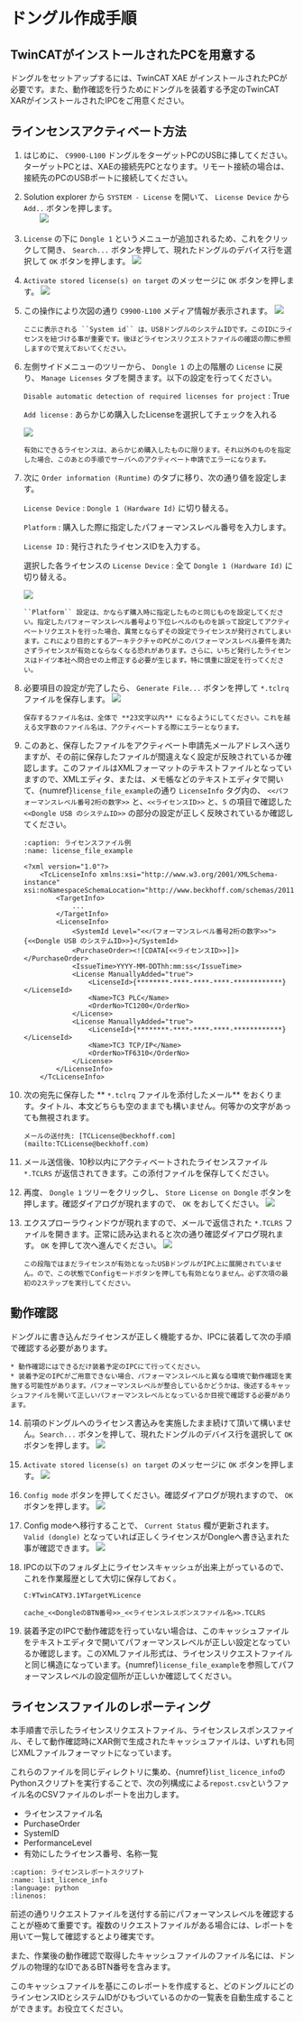 # ドングル作成手順

## TwinCATがインストールされたPCを用意する

ドングルをセットアップするには、TwinCAT XAE がインストールされたPCが必要です。また、動作確認を行うためにドングルを装着する予定のTwinCAT XARがインストールされたIPCをご用意ください。

## ラインセンスアクティベート方法

1. はじめに、 ``C9900-L100`` ドングルをターゲットPCのUSBに挿してください。ターゲットPCとは、XAEの接続先PCとなります。リモート接続の場合は、接続先のPCのUSBポートに接続してください。
2. Solution explorer から ``SYSTEM - License`` を開いて、 ``License Device`` から ``Add..`` ボタンを押します。  
　　![](./assets/2023-01-11-13-07-58.png)
3. ``License`` の下に ``Dongle 1`` というメニューが追加されるため、これをクリックして開き、 ``Search...`` ボタンを押して、現れたドングルのデバイス行を選択して ``OK`` ボタンを押します。
    ![](./assets/2023-01-11-13-14-57.png)
4. ``Activate stored license(s) on target`` のメッセージに ``OK`` ボタンを押します。
    ![](./assets/2023-01-11-14-51-45.png)
5. この操作により次図の通り ``C9900-L100`` メディア情報が表示されます。
    ![](./assets/2023-01-11-14-54-28.png)
    
    ```{note}
    ここに表示される ``System id`` は、USBドングルのシステムIDです。このIDにライセンスを紐づける事が重要です。後ほどライセンスリクエストファイルの確認の際に参照しますので覚えておいてください。
    ```

6. 左側サイドメニューのツリーから、 ``Dongle 1`` の上の階層の ``License`` に戻り、 ``Manage Licenses`` タブを開きます。以下の設定を行ってください。

    ``Disable automatic detection of required licenses for project`` 
    : True

    ``Add license`` 
    : あらかじめ購入したLicenseを選択してチェックを入れる

    ![](./assets/2023-01-11-14-59-07.png)

    ```{warning}
    有効にできるライセンスは、あらかじめ購入したものに限ります。それ以外のものを指定した場合、このあとの手順でサーバへのアクティベート申請でエラーになります。
    ```
    
7. 次に ``Order information (Runtime)`` のタブに移り、次の通り値を設定します。

    ``License Device``
    : ``Dongle 1 (Hardware Id)`` に切り替える。

    ``Platform``
    : 購入した際に指定したパフォーマンスレベル番号を入力します。

    ``License ID``
    : 発行されたライセンスIDを入力する。

    選択した各ライセンスの ``License Device``
    : 全て ``Dongle 1 (Hardware Id)`` に切り替える。

    ![](./assets/2023-01-11-15-34-00.png)

    ```{warning}
    ``Platform`` 設定は、かならず購入時に指定したものと同じものを設定してください。指定したパフォーマンスレベル番号より下位レベルのものを誤って設定してアクティベートリクエストを行った場合、異常とならずその設定でライセンスが発行されてしまいます。これにより目的とするアーキテクチャのPCがこのパフォーマンスレベル要件を満たさずライセンスが有効とならなくなる恐れがあります。さらに、いちど発行したライセンスはドイツ本社へ問合せの上修正する必要が生じます。特に慎重に設定を行ってください。
    ```

8. 必要項目の設定が完了したら、 ``Generate File...`` ボタンを押して ``*.tclrq`` ファイルを保存します。
    ![](./assets/2023-01-11-15-37-38.png)

    ```{warning}
    保存するファイル名は、全体で **23文字以内** になるようにしてください。これを越える文字数のファイル名は、アクティベートする際にエラーとなります。
    ```

9. このあと、保存したファイルをアクティベート申請先メールアドレスへ送りますが、その前に保存したファイルが間違えなく設定が反映されているか確認します。このファイルはXMLフォーマットのテキストファイルとなっていますので、XMLエディタ、または、メモ帳などのテキストエディタで開いて、{numref}`license_file_example`の通り ``LicenseInfo`` タグ内の、 ``<<パフォーマンスレベル番号2桁の数字>>`` と、``<<ライセンスID>>`` と、``5`` の項目で確認した ``<<Dongle USB のシステムID>>`` の部分の設定が正しく反映されているか確認してください。

    ```{code-block} xml
    :caption: ライセンスファイル例
    :name: license_file_example

    <?xml version="1.0"?>
        <TcLicenseInfo xmlns:xsi="http://www.w3.org/2001/XMLSchema-instance" xsi:noNamespaceSchemaLocation="http://www.beckhoff.com/schemas/2011/11/TcLicenseInfo">
            <TargetInfo>
                ...
            </TargetInfo>
            <LicenseInfo>
                <SystemId Level="<<パフォーマンスレベル番号2桁の数字>>">{<<Dongle USB のシステムID>>}</SystemId>
                <PurchaseOrder><![CDATA[<<ライセンスID>>]]></PurchaseOrder>
                <IssueTime>YYYY-MM-DDThh:mm:ss</IssueTime>
                <License ManuallyAdded="true">
                    <LicenseId>{********-****-****-****-************}</LicenseId>
                    <Name>TC3 PLC</Name>
                    <OrderNo>TC1200</OrderNo>
                </License>
                <License ManuallyAdded="true">
                    <LicenseId>{********-****-****-****-************}</LicenseId>
                    <Name>TC3 TCP/IP</Name>
                    <OrderNo>TF6310</OrderNo>
                </License>
            </LicenseInfo>
        </TcLicenseInfo>
    ```
    
10. 次の宛先に保存した ** ``*.tclrq`` ファイルを添付したメール** をおくります。タイトル、本文どちらも空のままでも構いません。何等かの文字があっても無視されます。

    ```{note}
    メールの送付先: [TCLicense@beckhoff.com](mailto:TCLicense@beckhoff.com)
    ```

11. メール送信後、10秒以内にアクティベートされたライセンスファイル ``*.TCLRS`` が返信されてきます。この添付ファイルを保存してください。
12. 再度、 ``Dongle 1`` ツリーをクリックし、 ``Store License on Dongle`` ボタンを押します。確認ダイアログが現れますので、 ``OK`` をおしてください。
    ![](./assets/2023-01-11-16-10-10.png)
13. エクスプローラウィンドウが現れますので、メールで返信された ``*.TCLRS`` ファイルを開きます。正常に読み込まれると次の通り確認ダイアログ現れます。 ``OK`` を押して次へ進んでください。
    ![](./assets/2023-01-11-16-14-45.png)

    ```{note}
    この段階ではまだライセンスが有効となったUSBドングルがIPC上に展開されていません。ので、この状態でConfigモードボタンを押しても有効となりません。必ず次項の最初の2ステップを実行してください。
    ```

## 動作確認

ドングルに書き込んだライセンスが正しく機能するか、IPCに装着して次の手順で確認する必要があります。

```{warning}
* 動作確認にはできるだけ装着予定のIPCにて行ってください。
* 装着予定のIPCがご用意できない場合、パフォーマンスレベルと異なる環境で動作確認を実施する可能性があります。パフォーマンスレベルが整合しているかどうかは、後述するキャッシュファイルを開いて正しいパフォーマンスレベルとなっているか目視で確認する必要があります。
```

14. 前項のドングルへのライセンス書込みを実施したまま続けて頂いて構いません。``Search...`` ボタンを押して、現れたドングルのデバイス行を選択して ``OK`` ボタンを押します。
    ![](./assets/2023-01-11-13-14-57.png)
15. ``Activate stored license(s) on target`` のメッセージに ``OK`` ボタンを押します。
    ![](./assets/2023-01-11-14-51-45.png)
16. ``Config mode`` ボタンを押してください。確認ダイアログが現れますので、 ``OK`` ボタンを押します。
    ![](./assets/2023-01-11-16-21-22.png)
17. Config modeへ移行することで、 ``Current Status`` 欄が更新されます。 ``Valid (dongle)`` となっていれば正しくライセンスがDongleへ書き込まれた事が確認できます。
    ![](./assets/2023-01-11-16-23-36.png)
18. IPCの以下のフォルダ上にライセンスキャッシュが出来上がっているので、これを作業履歴として大切に保存しておく。

    ```
    C:¥TwinCAT¥3.1¥Target¥Licence

    cache_<<DongleのBTN番号>>_<<ライセンスレスポンスファイル名>>.TCLRS
    ```
19. 装着予定のIPCで動作確認を行っていない場合は、このキャッシュファイルをテキストエディタで開いてパフォーマンスレベルが正しい設定となっているか確認します。このXMLファイル形式は、ライセンスリクエストファイルと同じ構造になっています。{numref}`license_file_example`を参照してパフォーマンスレベルの設定個所が正しいか確認してください。

## ライセンスファイルのレポーティング 

本手順書で示したライセンスリクエストファイル、ライセンスレスポンスファイル、そして動作確認時にXAR側で生成されたキャッシュファイルは、いずれも同じXMLファイルフォーマットになっています。

これらのファイルを同じディレクトリに集め、{numref}`list_licence_info`のPythonスクリプトを実行することで、次の列構成による`repost.csv`というファイル名のCSVファイルのレポートを出力します。

* ライセンスファイル名
* PurchaseOrder
* SystemID
* PerformanceLevel
* 有効にしたライセンス番号、名称一覧

```{literalinclude} assets/list_license_info.py
:caption: ライセンスレポートスクリプト
:name: list_licence_info
:language: python
:linenos:
```

前述の通りリクエストファイルを送付する前にパフォーマンスレベルを確認することが極めて重要です。複数のリクエストファイルがある場合には、レポートを用いて一覧して確認するとより確実です。

また、作業後の動作確認で取得したキャッシュファイルのファイル名には、ドングルの物理的なIDであるBTN番号を含みます。

このキャッシュファイルを基にこのレポートを作成すると、どのドングルにどのラインセンスIDとシステムIDがひもづいているのかの一覧表を自動生成することができます。お役立てください。
